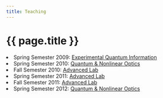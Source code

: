 ```yaml
---
title: Teaching
---
```


# {{ page.title }}

<li>Spring Semester 2009: <a href="/teaching/exp-quant-info/exp-quant-info">Experimental Quantum Information</a></li>
<li>Spring Semester 2010: <a href="https://bspace.berkeley.edu/portal/site/f0b32420-0c17-44e6-a083-03366c86f940/page/dfe35cf8-1045-444c-8d4d-716163aa4967#">Quantum & Nonlinear Optics</a></li>
<li>Fall Semester 2010: <a href="http://labs.physics.berkeley.edu/mediawiki/index.php/Main_Page">Advanced Lab</a></li>
<li>Spring Semester 2011: <a href="http://labs.physics.berkeley.edu/mediawiki/index.php/Main_Page">Advanced Lab</a></li>
<li>Fall Semester 2011: <a href="http://labs.physics.berkeley.edu/mediawiki/index.php/Main_Page">Advanced Lab</a></li>
<li>Spring Semester 2012: <a href="https://bspace.berkeley.edu/portal/site/a7b08720-6a64-42f0-b390-d9698b0336ea">Quantum & Nonlinear Optics</a></li>
